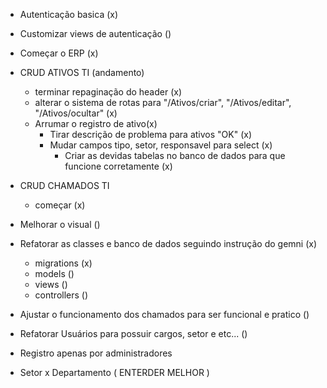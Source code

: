 -   Autenticação basica (x)
-   Customizar views de autenticação ()
-   Começar o ERP (x)
-   CRUD ATIVOS TI (andamento)
    -   terminar repaginação do header (x)
    -   alterar o sistema de rotas para "/Ativos/criar", "/Ativos/editar", "/Ativos/ocultar" (x)
    -   Arrumar o registro de ativo(x)
        - Tirar descrição de problema para ativos "OK" (x)
        - Mudar campos tipo, setor, responsavel para select (x)
            -   Criar as devidas tabelas no banco de dados para que funcione corretamente (x)
-   CRUD CHAMADOS TI
    - começar (x)
-   Melhorar o visual ()
-   Refatorar as classes e banco de dados seguindo instrução do gemni (x)
    -   migrations (x)
    -   models ()
    -   views ()
    -   controllers ()


-   Ajustar o funcionamento dos chamados para ser funcional e pratico ()
-   Refatorar Usuários para possuir cargos, setor e etc... ()
-   Registro apenas por administradores
-   Setor x Departamento (  ENTERDER MELHOR )